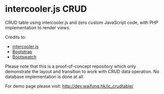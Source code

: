 # intercooler.js CRUD

CRUD table using intercooler.js and zero custom JavaScript code, with PHP implementation to render views.

Credits to: 
* [intercooler.js](http://intercoolerjs.org/)
* [Bootstrap](http://getbootstrap.com/)
* [Bootswatch](http://bootswatch.com/)

Please note that this is a proof-of-concept repository which only demonstrate the layout and transition to work with CRUD data operation. No database implementation is done at all. 

For demo page please visit: 
http://dev.waifung.hk/ic_crudtable/